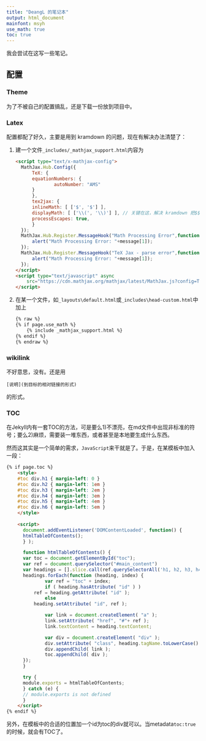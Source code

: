 ```yaml
---
title: "DeangL 的笔记本"
output: html_document
mainfont: msyh
use_math: true
toc: true
---
```

我会尝试在这写一些笔记。

## 配置
### Theme
为了不被自己的配置搞乱，还是下载一份放到项目中。

### Latex
配置都配了好久，主要是用到 kramdown 的问题，现在有解决办法清楚了：
1. 建一个文件`_includes/_mathjax_support.html`内容为

	``` html
	<script type="text/x-mathjax-config">
	  MathJax.Hub.Config({
		  TeX: {
		  equationNumbers: {
				  autoNumber: "AMS"
		  }
		  },
		  tex2jax: {
		  inlineMath: [ ['$', '$'] ],
		  displayMath: [ ['\\(', '\\)'] ], // 关键在这，解决 kramdown 把$$替换的问题
		  processEscapes: true,
		  }
	  });
	  MathJax.Hub.Register.MessageHook("Math Processing Error",function (message) {
		  alert("Math Processing Error: "+message[1]);
	  });
	  MathJax.Hub.Register.MessageHook("TeX Jax - parse error",function (message) {
		  alert("Math Processing Error: "+message[1]);
	  });
	</script>
	<script type="text/javascript" async
		src="https://cdn.mathjax.org/mathjax/latest/MathJax.js?config=TeX-MML-AM_CHTML">
	</script>

	```
2. 在某一个文件，如`_layouts\default.html`或`_includes\head-custom.html`中加上

   ``` html
   {% raw %}
   {% if page.use_math %}
	   {% include _mathjax_support.html %}
   {% endif %}
   {% endraw %}
   ```

### wikilink
不好意思，没有。还是用 
``` text
[说明](到目标的相对链接的形式)
```
的形式。

### TOC
在Jekyll内有一套TOC的方法，可是要么1)不漂亮，在md文件中出现非标准的符号；要么2)麻烦，需要装一堆东西，或者甚至是本地要生成什么东西。

然而这其实是一个简单的需求，`JavaScript`来干就是了。于是，在某模板中加入一段：

``` html
{% if page.toc %}
    <style>
    #toc div.h1 { margin-left: 0 }
    #toc div.h2 { margin-left: 1em }
    #toc div.h3 { margin-left: 2em }
    #toc div.h4 { margin-left: 3em }
    #toc div.h5 { margin-left: 4em }
    #toc div.h6 { margin-left: 5em }
    </style>
    
    <script>
      document.addEventListener('DOMContentLoaded', function() {
	  htmlTableOfContents();
      } );

      function htmlTableOfContents() {
	  var toc = document.getElementById("toc");
	  var ref = document.querySelector("#main_content")
	  var headings = [].slice.call(ref.querySelectorAll('h1, h2, h3, h4, h5, h6'));
	  headings.forEach(function (heading, index) {
              var ref = "toc" + index;
              if ( heading.hasAttribute( "id" ) ) 
		  ref = heading.getAttribute( "id" );
              else
		  heading.setAttribute( "id", ref );

              var link = document.createElement( "a" );
              link.setAttribute( "href", "#"+ ref );
              link.textContent = heading.textContent;

              var div = document.createElement( "div" );
              div.setAttribute( "class", heading.tagName.toLowerCase() );
              div.appendChild( link );
              toc.appendChild( div );
	  });
      }

      try {
	  module.exports = htmlTableOfContents;
      } catch (e) {
	  // module.exports is not defined
      }
    </script>
{% endif %}
```

另外，在模板中的合适的位置加一个id为toc的div就可以。当metadata`toc:true`的时候，就会有TOC了。
